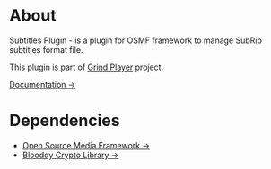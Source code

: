# About

Subtitles Plugin - is a plugin for OSMF framework to manage SubRip subtitles format file.

This plugin is part of [Grind Player](https://github.com/kutu/GrindPlayer) project.

[Documentation &rarr;](http://osmfhls.kutu.ru/docs/grind/#subtitles)

# Dependencies

- [Open Source Media Framework &rarr;](http://sourceforge.net/projects/osmf.adobe/files/OSMF%202.0%20Release%20%28final%20source%2C%20ASDocs%2C%20pdf%20guides%20and%20release%20notes%29/)
- [Blooddy Crypto Library &rarr;](http://www.blooddy.by/crypto/)
